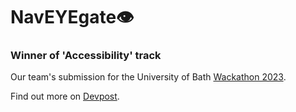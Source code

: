 # NavEYEgate👁️

### Winner of 'Accessibility' track

Our team's submission for the University of Bath [Wackathon 2023](https://bath-wack-2023.devpost.com).

Find out more on [Devpost](https://devpost.com/software/naveyegate-spc0q3).
